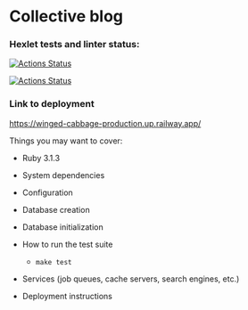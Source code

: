 # Collective blog

### Hexlet tests and linter status:
[![Actions Status](https://github.com/sugarfree900/rails-project-64/workflows/hexlet-check/badge.svg)](https://github.com/sugarfree900/rails-project-64/actions)

[![Actions Status](https://github.com/sugarfree900/rails-project-64/workflows/CI/badge.svg)](https://github.com/sugarfree900/rails-project-64/actions)


### Link to deployment
https://winged-cabbage-production.up.railway.app/

Things you may want to cover:

* Ruby 3.1.3

* System dependencies

* Configuration

* Database creation

* Database initialization

* How to run the test suite
  * ```make test```

* Services (job queues, cache servers, search engines, etc.)

* Deployment instructions
